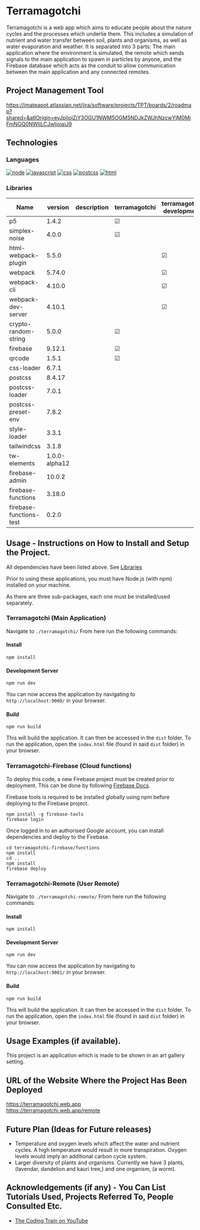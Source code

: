 # Terramagotchi
Terramagotchi is a web app which aims to educate people about the nature cycles and the processes which underlie them. 
This includes a simulation of nutrient and water transfer between soil, plants and organisms, as well as water evaporation and weather.
It is separated into 3 parts: The main application where the environment is simulated, the remote which sends signals to the main application to spawn in particles by anyone, and the Firebase database which acts as the conduit to allow communication between the main application and any connected remotes.

## Project Management Tool

https://imateapot.atlassian.net/jira/software/projects/TPT/boards/2/roadmap?shared=&atlOrigin=eyJpIjoiZjY3OGU1NWM5OGM5NDJkZWJhNzcwYjM0MjFmNGQ0NWIiLCJwIjoiaiJ9

## Technologies

### Languages

[![node](https://img.shields.io/badge/Node.js-43853D?style=for-the-badge&logo=node.js&logoColor=white)](https://nodejs.org/) 
[![javascript](https://img.shields.io/badge/JavaScript-f7df1e?style=for-the-badge&logo=javascript&logoColor=black)](https://developer.mozilla.org/en/JavaScript) 
[![css](https://img.shields.io/badge/CSS-1572B6?style=for-the-badge&logo=css3&logoColor=white)](https://developer.mozilla.org/en/CSS) [![postcss](https://img.shields.io/badge/PostCSS-DD3A0A?style=for-the-badge&logo=postcss&logoColor=white)](https://postcss.org/)
[![html](https://img.shields.io/badge/HTML-e34c26?style=for-the-badge&logo=html5&logoColor=white)](https://developer.mozilla.org/en/HTML)

### Libraries

| Name                | version | description | terramagotchi | terramagotchi development | remote | remote development | firebase | firebase development |
|---------------------|---------|-------------|---------------|---------------------------|--------|--------------------|----------|----------------------|
| p5                  | 1.4.2   |             | &#x2611;      |                           |        |                    |          |                      |
| simplex-noise       | 4.0.0   |             | &#x2611;      |                           |        |                    |          |                      |
| html-webpack-plugin | 5.5.0   |             |               | &#x2611;                  |        | &#x2611;           |          |                      |
| webpack             | 5.74.0  |             |               | &#x2611;                  |        | &#x2611;           |          |                      |
| webpack-cli         | 4.10.0  |             |               | &#x2611;                  |        | &#x2611;           |          |                      |
| webpack-dev-server  | 4.10.1  |             |               | &#x2611;                  |        | &#x2611;           |          |                      |
| crypto-random-string| 5.0.0   |             | &#x2611;      |                           |        |                    |          |                      |
| firebase            | 9.12.1  |             | &#x2611;      |                           |&#x2611;|                    |&#x2611;  |                      |
| qrcode              | 1.5.1   |             | &#x2611;      |                           |        |                    |          |                      |
| css-loader          | 6.7.1   |             |               |                           |        | &#x2611;           |          |                      |
| postcss             | 8.4.17  |             |               |                           |        | &#x2611;           |          |                      |
| postcss-loader      | 7.0.1   |             |               |                           |        | &#x2611;           |          |                      |
| postcss-preset-env  | 7.8.2   |             |               |                           |        | &#x2611;           |          |                      |
| style-loader        | 3.3.1   |             |               |                           |        | &#x2611;           |          |                      |
| tailwindcss         | 3.1.8   |             |               |                           |        | &#x2611;           |          |                      |
| tw-elements         | 1.0.0-alpha12  |      |               |                           |&#x2611;|                    |          |                      |
| firebase-admin      | 10.0.2  |             |               |                           |        |                    |&#x2611;  |                      |
| firebase-functions  | 3.18.0  |             |               |                           |        |                    |&#x2611;  |                      |
| firebase-functions-test | 0.2.0  |          |               |                           |        |                    |          |&#x2611;              |


## Usage - Instructions on How to Install and Setup the Project.

All dependencies have been listed above. See [Libraries](#libraries)

Prior to using these applications, you must have Node.js (with npm) installed on your machine.

As there are three sub-packages, each one must be installed/used separately.

### Terramagotchi (Main Application)

Navigate to `./terramagotchi/` From here run the following commands:

#### Install

```
npm install
```

#### Development Server

```
npm run dev
```

You can now access the application by navigating to `http://localhost:9000/` in your browser.

#### Build

```
npm run build
```

This will build the application. It can then be accessed in the `dist` folder. To run the application, open the `index.html` file (found in said `dist` folder) in your browser.

### Terramagotchi-Firebase (Cloud functions)
To deploy this code, a new Firebase project must be created prior to deployment. This can be done by following [Firebase Docs](https://firebase.google.com/docs/web/setup).

Firebase tools is required to be installed globally using npm before deploying to the Firebase project.
```
npm install -g firebase-tools
firebase login
```
Once logged in to an authorised Google account, you can install dependencies and deploy to the Firebase.
```
cd terramagotchi-firebase/functions
npm install
cd ..
npm install
firebase deploy
```

### Terramagotchi-Remote (User Remote)

Navigate to `./terramagotchi-remote/` From here run the following commands:

#### Install

```
npm install
```

#### Development Server

```
npm run dev
```

You can now access the application by navigating to `http://localhost:9001/` in your browser.

#### Build

```
npm run build
```

This will build the application. It can then be accessed in the `dist` folder. To run the application, open the `index.html` file (found in said `dist` folder) in your browser.

## Usage Examples (if available).

This project is an application which is made to be shown in an art gallery setting.

## URL of the Website Where the Project Has Been Deployed

https://terramagotchi.web.app  
https://terramagotchi.web.app/remote

## Future Plan (Ideas for Future releases)

- Temperature and oxygen levels which affect the water and nutrient cycles. A high temperature would result in more transpiration. Oxygen levels would imply an additional carbon cycle system.
- Larger diversity of plants and organisms. Currently we have 3 plants, (lavendar, dandelion and kauri tree,) and one organism, (a worm).

## Acknowledgements (if any) - You Can List Tutorials Used, Projects Referred To, People Consulted Etc.

- [The Coding Train on YouTube](https://www.youtube.com/c/TheCodingTrain)